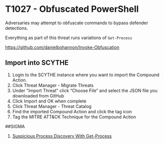 # T1027 - Obfuscated PowerShell

Adversaries may attempt to obfuscate commands to bypass defender detections.

Everything as part of this threat runs variations of `Get-Process`

https://github.com/danielbohannon/Invoke-Obfuscation

## Import into SCYTHE

1. Login to the SCYTHE instance where you want to import the Compound Action.
2. Click Threat Manager - Migrate Threats
3. Under "Import Threat" click “Choose File” and select the JSON file you downloaded from GitHub
4. Click Import and OK when complete
5. Click Threat Manager - Threat Catalog
6. Find the imported Compound Action and click the tag icon
7. Tag the MITRE ATT&CK Technique for the Compound Action

##SIGMA

1. [Suspicious Process Discovery With Get-Process](https://github.com/SigmaHQ/sigma/blob/41fce11b7658e33861946c6e6fd8ed640d9186ec/rules/windows/powershell/powershell_script/posh_ps_susp_get_process.yml)
